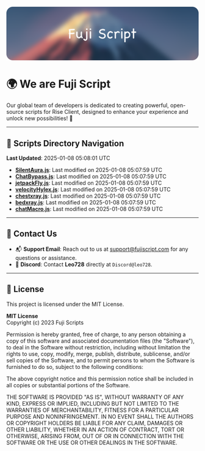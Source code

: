 ![Banner](.github/b.webp)

# 🌍 **We are Fuji Script**

Our global team of developers is dedicated to creating powerful, open-source scripts for Rise Client, designed to enhance your experience and unlock new possibilities! 🌟

---
<!-- SCRIPTS_NAVIGATION_START -->
## 📂 **Scripts Directory Navigation**

**Last Updated**: 2025-01-08 05:08:01 UTC

- **[SilentAura.js](scripts/SilentAura.js)**: Last modified on 2025-01-08 05:07:59 UTC
- **[ChatBypass.js](scripts/ChatBypass.js)**: Last modified on 2025-01-08 05:07:59 UTC
- **[jetpackFly.js](scripts/jetpackFly.js)**: Last modified on 2025-01-08 05:07:59 UTC
- **[velocityHylex.js](scripts/velocityHylex.js)**: Last modified on 2025-01-08 05:07:59 UTC
- **[chestxray.js](scripts/chestxray.js)**: Last modified on 2025-01-08 05:07:59 UTC
- **[bedxray.js](scripts/bedxray.js)**: Last modified on 2025-01-08 05:07:59 UTC
- **[chatMacro.js](scripts/chatMacro.js)**: Last modified on 2025-01-08 05:07:59 UTC

<!-- SCRIPTS_NAVIGATION_END -->

---

## 💬 **Contact Us**  
- 📬 **Support Email**: Reach out to us at [support@fujiscript.com](mailto:support@fujiscript.com) for any questions or assistance.  
- 💬 **Discord**: Contact **Leo728** directly at `Discord@leo728`.

---

## 📜 **License**

This project is licensed under the MIT License.  

**MIT License**  
Copyright (c) 2023 Fuji Scripts  

Permission is hereby granted, free of charge, to any person obtaining a copy of this software and associated documentation files (the "Software"), to deal in the Software without restriction, including without limitation the rights to use, copy, modify, merge, publish, distribute, sublicense, and/or sell copies of the Software, and to permit persons to whom the Software is furnished to do so, subject to the following conditions:  

The above copyright notice and this permission notice shall be included in all copies or substantial portions of the Software.  

THE SOFTWARE IS PROVIDED "AS IS", WITHOUT WARRANTY OF ANY KIND, EXPRESS OR IMPLIED, INCLUDING BUT NOT LIMITED TO THE WARRANTIES OF MERCHANTABILITY, FITNESS FOR A PARTICULAR PURPOSE AND NONINFRINGEMENT. IN NO EVENT SHALL THE AUTHORS OR COPYRIGHT HOLDERS BE LIABLE FOR ANY CLAIM, DAMAGES OR OTHER LIABILITY, WHETHER IN AN ACTION OF CONTRACT, TORT OR OTHERWISE, ARISING FROM, OUT OF OR IN CONNECTION WITH THE SOFTWARE OR THE USE OR OTHER DEALINGS IN THE SOFTWARE.  
